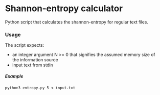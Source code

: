 # Shannon-entropy calculator

Python script that calculates the shannon-entropy for regular text files.

### Usage
The script expects:
- an integer argument N >= 0 that signifies the assumed memory size of the information source
- input text from stdin

##### Example
```console
python3 entropy.py 5 < input.txt
```
